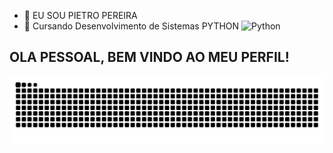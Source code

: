 - 👋 EU SOU PIETRO PEREIRA
- 🌱 Cursando Desenvolvimento de Sistemas
PYTHON
![Python](https://img.shields.io/badge/Python-3.x-blue?logo=python&logoColor=white)



<h2 align="left">OLA PESSOAL, BEM VINDO AO MEU PERFIL!</h2>
<picture>
  <source media="(prefers-color-scheme: dark)" srcset="https://raw.githubusercontent.com/v1ih/v1ih/output/github-snake-dark.svg" />
  <source media="(prefers-color-scheme: light)" srcset="https://raw.githubusercontent.com/v1ih/v1ih/output/github-snake.svg" />
  <img alt="github-snake" src="https://raw.githubusercontent.com/v1ih/v1ih/output/github-snake.svg" />
</picture>
